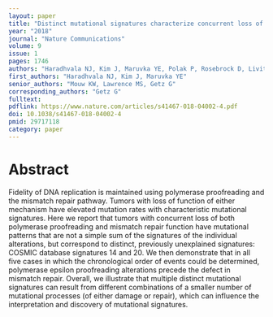 ```yaml
---
layout: paper
title: "Distinct mutational signatures characterize concurrent loss of polymerase proofreading and mismatch repair"
year: "2018"
journal: "Nature Communications"
volume: 9
issue: 1
pages: 1746
authors: "Haradhvala NJ, Kim J, Maruvka YE, Polak P, Rosebrock D, Livitz D, Hess JM, Leshchiner I, Kamburov A, Mouw KW, Lawrence MS, Getz G"
first_authors: "Haradhvala NJ, Kim J, Maruvka YE"
senior_authors: "Mouw KW, Lawrence MS, Getz G"
corresponding_authors: "Getz G"
fulltext:
pdflink: https://www.nature.com/articles/s41467-018-04002-4.pdf
doi: 10.1038/s41467-018-04002-4
pmid: 29717118
category: paper
---
```


# Abstract

Fidelity of DNA replication is maintained using polymerase proofreading and the mismatch repair pathway. Tumors with loss of function of either mechanism have elevated mutation rates with characteristic mutational signatures. Here we report that tumors with concurrent loss of both polymerase proofreading and mismatch repair function have mutational patterns that are not a simple sum of the signatures of the individual alterations, but correspond to distinct, previously unexplained signatures: COSMIC database signatures 14 and 20. We then demonstrate that in all five cases in which the chronological order of events could be determined, polymerase epsilon proofreading alterations precede the defect in mismatch repair. Overall, we illustrate that multiple distinct mutational signatures can result from different combinations of a smaller number of mutational processes (of either damage or repair), which can influence the interpretation and discovery of mutational signatures.
